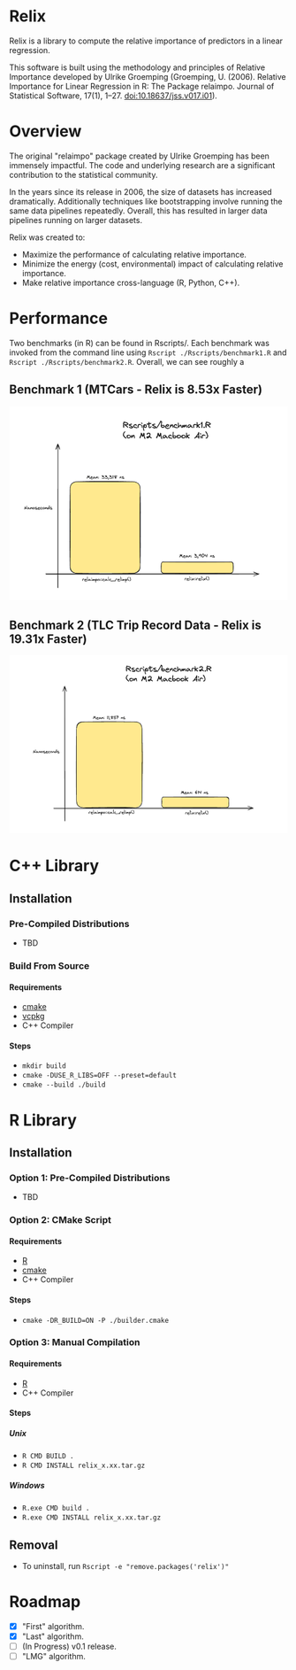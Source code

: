 # Relix

Relix is a library to compute the relative importance of predictors in a linear regression. 

This software is built using the methodology and principles of Relative Importance developed by Ulrike Groemping (Groemping, U. (2006). Relative Importance for Linear Regression in R: The Package relaimpo. Journal of Statistical Software, 17(1), 1–27. <doi:10.18637/jss.v017.i01>).

# Overview
The original "relaimpo" package created by Ulrike Groemping has been immensely impactful. The code and underlying research are a significant contribution to the statistical community.

In the years since its release in 2006, the size of datasets has increased dramatically. Additionally techniques like bootstrapping involve running the same data pipelines repeatedly. Overall, this has resulted in larger data pipelines running on larger datasets. 

Relix was created to:
- Maximize the performance of calculating relative importance.
- Minimize the energy (cost, environmental) impact of calculating relative importance.
- Make relative importance cross-language (R, Python, C++).

# Performance
Two benchmarks (in R) can be found in Rscripts/. Each benchmark was invoked from the command line using `Rscript ./Rscripts/benchmark1.R` and `Rscript ./Rscripts/benchmark2.R`. Overall, we can see roughly a 

## Benchmark 1 (MTCars - Relix is 8.53x Faster)
![Benchmark 1](./images/benchmark1_result.png)

## Benchmark 2 (TLC Trip Record Data - Relix is 19.31x Faster)
![Benchmark 2](./images/benchmark2_result.png)

# C++ Library
## Installation
### Pre-Compiled Distributions
- TBD
### Build From Source
#### Requirements
- [cmake](https://cmake.org)
- [vcpkg](https://vcpkg.io/)
- C++ Compiler

#### Steps
- `mkdir build`
- `cmake -DUSE_R_LIBS=OFF --preset=default`
- `cmake --build ./build`

# R Library
## Installation
### Option 1: Pre-Compiled Distributions
- TBD
### Option 2: CMake Script
#### Requirements
- [R](https://cran.r-project.org)
- [cmake](https://cmake.org)
- C++ Compiler
#### Steps
- `cmake -DR_BUILD=ON -P ./builder.cmake`
### Option 3: Manual Compilation
#### Requirements
- [R](https://cran.r-project.org)
- C++ Compiler
#### Steps
##### Unix
- `R CMD BUILD .`
- `R CMD INSTALL relix_x.xx.tar.gz`
##### Windows
- `R.exe CMD build .`
- `R.exe CMD INSTALL relix_x.xx.tar.gz`
## Removal
- To uninstall, run `Rscript -e "remove.packages('relix')"`

# Roadmap
- [X] "First" algorithm.
- [X] "Last" algorithm.
- [ ] (In Progress) v0.1 release.
- [ ] "LMG" algorithm.

